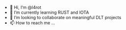- 👋 Hi, I’m @l4rot
- 🌱 I’m currently learning RUST and IOTA
- 💞️ I’m looking to collaborate on meaningful DLT projects
- 📫 How to reach me ...

<!---
l4rot/l4rot is a ✨ special ✨ repository because its `README.md` (this file) appears on your GitHub profile.
You can click the Preview link to take a look at your changes.
--->
